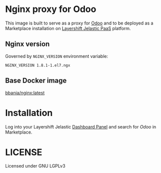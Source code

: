 # Nginx proxy for Odoo

This image is built to serve as a proxy for [Odoo](https://hub.docker.com/r/bbania/odoo-centos/) and to be deployed as a Marketplace installation on [Layershift Jelastic PaaS](https://app.j.layershift.co.uk) platform.

## Nginx version

Governed by `NGINX_VERSION` environment variable:

```
NGINX_VERSION 1.8.1-1.el7.ngx
```

## Base Docker image

[bbania/nginx:latest](https://hub.docker.com/r/bbania/nginx/)

# Installation

Log into your Layershift Jelastic [Dashboard Panel](https://app.j.layershift.co.uk) and search for *Odoo* in Marketplace.

# LICENSE

Licensed under GNU LGPLv3
